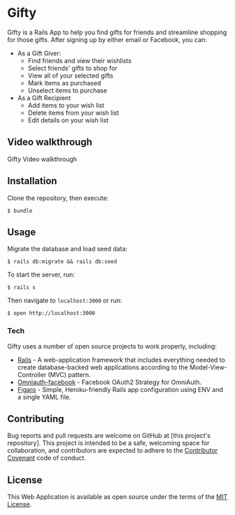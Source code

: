 # Gifty

Gifty is a Rails App to help you find gifts for friends and streamline shopping for those gifts. After signing up by either email or Facebook, you can:

  - As a Gift Giver:
    - Find friends and view their wishlists
    - Select friends' gifts to shop for
    - View all of your selected gifts
    - Mark items as purchased
    - Unselect items to purchase
  - As a Gift Recipient
    - Add items to your wish list
    - Delete items from your wish list
    - Edit details on your wish list

## Video walkthrough
Gifty Video walkthrough

## Installation
Clone the repository, then execute:
```
$ bundle
```

## Usage
Migrate the database and load seed data:
```
$ rails db:migrate && rails db:seed
```
To start the server, run:
```
$ rails s
```
Then navigate to ```localhost:3000``` or run:
```
$ open http://localhost:3000
```


### Tech

Gifty uses a number of open source projects to work properly, including:
* [Rails] - A web-application framework that includes everything needed to create database-backed web applications according to the Model-View-Controller (MVC) pattern.
* [Omniauth-facebook] - Facebook OAuth2 Strategy for OmniAuth.
* [Figaro] - Simple, Heroku-friendly Rails app configuration using ENV and a single YAML file.


## Contributing

Bug reports and pull requests are welcome on GitHub at [this project's repository]. This project is intended to be a safe, welcoming space for collaboration, and contributors are expected to adhere to the [Contributor Covenant](http://contributor-covenant.org) code of conduct.

## License

This Web Application is available as open source under the terms of the [MIT License](http://opensource.org/licenses/MIT).


   [Rails]: <http://rubyonrails.org/>
   [Omniauth-facebook]: <https://github.com/mkdynamic/omniauth-facebook>
   [Figaro]: <https://github.com/laserlemon/figaro>
    [Gifty Video walkthrough]: <https://drive.google.com/file/d/0BxTfGFwB1IsuYm81VW15NU0ydU0/view>
